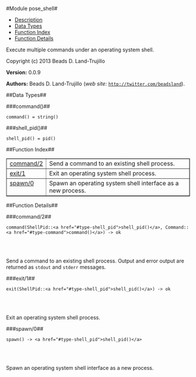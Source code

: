 

#Module pose_shell#
* [Description](#description)
* [Data Types](#types)
* [Function Index](#index)
* [Function Details](#functions)


Execute multiple commands under an operating system shell.

Copyright (c) 2013 Beads D. Land-Trujillo

__Version:__ 0.0.9

__Authors:__ Beads D. Land-Trujillo (_web site:_ [`http://twitter.com/beadsland`](http://twitter.com/beadsland)).
<a name="types"></a>

##Data Types##




###<a name="type-command">command()</a>##



	command() = string()



###<a name="type-shell_pid">shell_pid()</a>##



	shell_pid() = pid()
<a name="index"></a>

##Function Index##


<table width="100%" border="1" cellspacing="0" cellpadding="2" summary="function index"><tr><td valign="top"><a href="#command-2">command/2</a></td><td>Send a command to an existing shell process.</td></tr><tr><td valign="top"><a href="#exit-1">exit/1</a></td><td>Exit an operating system shell process.</td></tr><tr><td valign="top"><a href="#spawn-0">spawn/0</a></td><td>Spawn an operating system shell interface as a new process.</td></tr></table>


<a name="functions"></a>

##Function Details##

<a name="command-2"></a>

###command/2##


	command(ShellPid::<a href="#type-shell_pid">shell_pid()</a>, Command::<a href="#type-command">command()</a>) -> ok
<br></br>


Send a command to an existing shell process.  Output and error output
are returned as `stdout` and `stderr` messages.<a name="exit-1"></a>

###exit/1##


	exit(ShellPid::<a href="#type-shell_pid">shell_pid()</a>) -> ok
<br></br>


Exit an operating system shell process.<a name="spawn-0"></a>

###spawn/0##


	spawn() -> <a href="#type-shell_pid">shell_pid()</a>
<br></br>


Spawn an operating system shell interface as a new process.